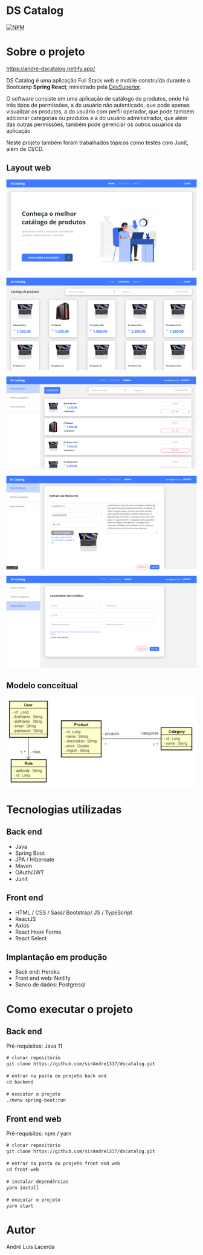 # DS Catalog

[![NPM](https://camo.githubusercontent.com/a581cd1e13be14972f2eca7065fa686ab5718b9c233570190f92be36ed39664e/68747470733a2f2f696d672e736869656c64732e696f2f6e706d2f6c2f7265616374)](https://github.com/RangelMoreira/dscatalog/blob/main/LICENSE)

# Sobre o projeto

https://andre-dscatalog.netlify.app/

DS Catalog é uma aplicação Full Stack web e mobile construída durante o Bootcamp  **Spring React**, ministrado pela [DevSuperior](https://devsuperior.com/).

O software consiste em uma aplicação de catálogo de produtos, onde há três tipos de permissões, a do usuário não autenticado, que pode apenas visualizar os produtos, a do usuário com perfil operador, que pode também adicionar categorias ou produtos e a do usuário administrador, que além das outras permissões, também pode gerenciar os outros usuários da aplicação.

Neste projeto também foram trabalhados tópicos como testes com Junit, além de CI/CD. 

## Layout web

![Web 1](https://raw.githubusercontent.com/RangelMoreira/dscatalog/main/assets/home-frontend.png)

![Web 2](https://raw.githubusercontent.com/RangelMoreira/dscatalog/main/assets/catalogo-frontend.png)

![Web 3](https://raw.githubusercontent.com/RangelMoreira/dscatalog/main/assets/produtos-frontend.png)

![Web 4](https://raw.githubusercontent.com/RangelMoreira/dscatalog/main/assets/produtos-edicao-frontend.png)

![Web 5](https://raw.githubusercontent.com/RangelMoreira/dscatalog/main/assets/formulario-usuarios-frontend.png)

## Modelo conceitual

[![Modelo Conceitual](https://raw.githubusercontent.com/RangelMoreira/dscatalog/main/assets/modelo-conceitual.png)](https://raw.githubusercontent.com/RangelMoreira/dsdeliver-sds2/main/assets/modelo-conceitual.png)

# Tecnologias utilizadas

## Back end

- Java
- Spring Boot
- JPA / Hibernate
- Maven
- OAuth/JWT
- Junit

## Front end

- HTML / CSS / Sass/ Bootstrap/ JS / TypeScript
- ReactJS
- Axios
- React Hook Forms
- React Select

## Implantação em produção

- Back end: Heroku
- Front end web: Netlify
- Banco de dados: Postgresql

# Como executar o projeto

## Back end

Pré-requisitos: Java 11

```
# clonar repositório
git clone https://github.com/sirAndre1337/dscatalog.git

# entrar na pasta do projeto back end
cd backend

# executar o projeto
./mvnw spring-boot:run
```

## Front end web

Pré-requisitos: npm / yarn

```
# clonar repositório
git clone https://github.com/sirAndre1337/dscatalog.git

# entrar na pasta do projeto front end web
cd front-web

# instalar dependências
yarn install

# executar o projeto
yarn start
```

# Autor

André Luis Lacerda
